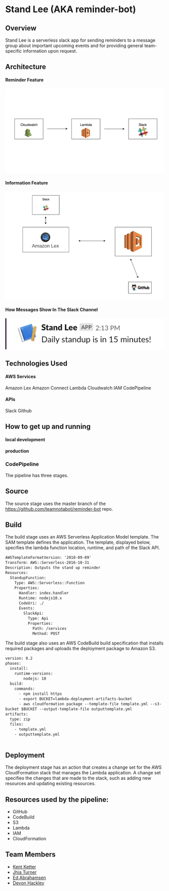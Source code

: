 # Stand Lee (AKA reminder-bot)
## Overview
Stand Lee is a serverless slack app for sending reminders to a message group about important upcoming events and for providing general team-specific information upon request.

## Architecture

#### Reminder Feature

![alt text](assets/architecture-1.png "Reminder feature architecture diagram")

#### Information Feature

![alt text](assets/architecture-02.png "Reminder feature architecture diagram")

#### How Messages Show In The Slack Channel
![alt text](assets/stand-up-reminder-app.png "Logo Title Text 1")


## Technologies Used

#### AWS Services
Amazon Lex
Amazon Connect
Lambda
Cloudwatch
IAM
CodePipeline

#### APIs
Slack
Github

## How to get up and running

#### local development


#### production

### CodePipeline

The pipeline has three stages.

## Source
The source stage uses the master branch of the https://github.com/teamnotabot/reminder-bot repo.

## Build
The build stage uses an AWS Serverless Application Model template. The SAM template defines the application. The template, displayed below, specifies the lambda function location, runtime, and path of the Slack API.

```
AWSTemplateFormatVersion: '2010-09-09'
Transform: AWS::Serverless-2016-10-31
Description: Outputs the stand up reminder
Resources:
  StandupFunction:
    Type: AWS::Serverless::Function
    Properties:
      Handler: index.handler
      Runtime: nodejs10.x
      CodeUri: ./
      Events:
        SlackApi:
          Type: Api
          Properties:
            Path: /services
            Method: POST
```

The build stage also uses an AWS CodeBuild build specification that installs required packages and uploads the deployment package to Amazon S3.

```
version: 0.2
phases:
  install:
    runtime-versions:
        nodejs: 10
  build:
    commands:
      - npm install https
      - export BUCKET=lambda-deployment-artifacts-bucket
      - aws cloudformation package --template-file template.yml --s3-bucket $BUCKET --output-template-file outputtemplate.yml
artifacts:
  type: zip
  files:
    - template.yml
    - outputtemplate.yml
    
```

## Deployment
The deployment stage has an action that creates a change set for the AWS CloudFormation stack that manages the Lambda application. A change set specifies the changes that are made to the stack, such as adding new resources and updating existing resources.

## Resources used by the pipeline:

- GitHub
- CodeBuild
- S3
- Lambda
- IAM
- CloudFormation



## Team Members
- [Kent Ketter](https://github.com/KKetter)
- [Jhia Turner](https://github.com/jhimitu)
- [Ed Abrahamsen](https://github.com/esa2)
- [Devon Hackley](https://github.com/devonhackley)
